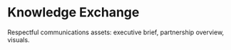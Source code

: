 # Knowledge Exchange

Respectful communications assets: executive brief, partnership overview, visuals.
